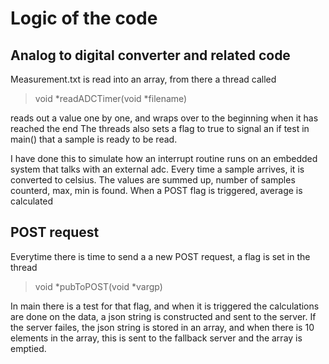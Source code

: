 # Logic of the code

## Analog to digital converter and related code

Measurement.txt is read into an array, from there a thread called
> void *readADCTimer(void *filename)

reads out a value one by one, and wraps over to the beginning when it has reached the end
The threads also sets a flag to true to signal an if test in main() that a sample is ready to be read.

I have done this to simulate how an interrupt routine runs on an embedded system that talks with an external
adc. Every time a sample arrives, it is converted to celsius. The values are summed up, number of samples counterd, max, min is found.
When a POST flag is triggered, average is calculated

## POST request
Everytime there is time to send a a new POST request, a flag is set in the thread

>void *pubToPOST(void *vargp)

In main there is a test for that flag, and when it is triggered the calculations are done on the data, a json string is constructed and sent to
the server. If the server failes, the json string is stored in an array, and when there is 10 elements in the array, this is sent to the
fallback server and the array is emptied. 



